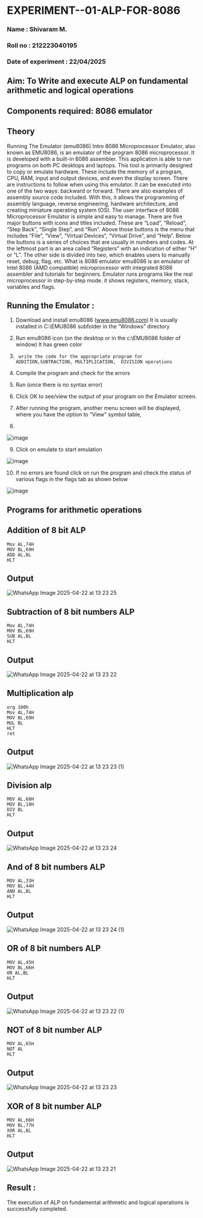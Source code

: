 # EXPERIMENT--01-ALP-FOR-8086
### Name               : Shivaram M.
### Roll no            : 212223040195
### Date of experiment : 22/04/2025





## Aim: To Write and execute ALP on fundamental arithmetic and logical operations
## Components required: 8086  emulator 
## Theory 
Running The Emulator (emu8086) Intro 8086 Microprocessor Emulator, also known as EMU8086, is an emulator of the program 8086 microprocessor. It is developed with a built-in 8086 assembler. This application is able to run programs on both PC desktops and laptops. This tool is primarily designed to copy or emulate hardware. These include the memory of a program, CPU, RAM, input and output devices, and even the display screen. There are instructions to follow when using this emulator. It can be executed into one of the two ways: backward or forward. There are also examples of assembly source code included. With this, it allows the programming of assembly language, reverse engineering, hardware architecture, and creating miniature operating system (OS). The user interface of 8086 Microprocessor Emulator is simple and easy to manage. There are five major buttons with icons and titles included. These are “Load”, “Reload”, “Step Back”, “Single Step”, and “Run”. Above those buttons is the menu that includes “File”, “View”, “Virtual Devices”, “Virtual Drive”, and “Help”. Below the buttons is a series of choices that are usually in numbers and codes. At the leftmost part is an area called “Registers” with an indication of either “H” or “L”. The other side is divided into two, which enables users to manually reset, debug, flag, etc. What is 8086 emulator emu8086 is an emulator of Intel 8086 (AMD compatible) microprocessor with integrated 8086 assembler and tutorials for beginners. Emulator runs programs like the real microprocessor in step-by-step mode. it shows registers, memory, stack, variables and flags.

 ## Running the Emulator :
 
1.	Download and install emu8086 (www.emu8086.com) It is usually installed in C:\EMU8086 subfolder in the “Windows” directory

2.	  Run  emu8086 icon (on the desktop or in the c:\EMU8086 folder of window) It has green color  

3.		write the code for the appropriate program for ADDITION,SUBTRACTION, MULTIPLICATION,  DIVISION operations 

4.	 Compile the program and check for the errors 

5.	Run (once there is no syntax error) 

6.	Click OK to see/view the output of your program on the Emulator screen. 

7.	After running the program, another menu screen will be displayed, where you have the option to “View” symbol table,
8.	 

![image](https://user-images.githubusercontent.com/36288975/189273263-d65baae9-4b8f-4723-afb3-c0ffa4052b04.png)

9.	Click on emulate to start emulation 

![image](https://user-images.githubusercontent.com/36288975/189273273-9bb36ec1-e2e8-4892-8d35-37707332bfdc.png)

10.	If no errors are found click on run the program and check the status of various flags in the flags tab as shown below 

![image](https://user-images.githubusercontent.com/36288975/189273277-113a2a33-4a40-4ff8-95a5-ecd3a1f504fe.png)

## Programs for arithmetic  operations

## Addition  of 8 bit ALP 
```
Mov AL,74H
MOV BL,69H
ADD AL,BL
HLT
```

## Output  
 ![WhatsApp Image 2025-04-22 at 13 23 25](https://github.com/user-attachments/assets/3acac823-a4da-49b3-8be3-0e36dbec6792)

## Subtraction   of 8 bit numbers  ALP 
```
Mov AL,74H
MOV BL,69H
SUB AL,BL
HLT
```

## Output  
![WhatsApp Image 2025-04-22 at 13 23 22](https://github.com/user-attachments/assets/e1f95549-763c-40eb-a94a-22453f5f6252)

## Multiplication alp 
```
org 100h
Mov AL,74H
MOV BL,69H
MUL BL
HLT
ret
```

## Output  
![WhatsApp Image 2025-04-22 at 13 23 23 (1)](https://github.com/user-attachments/assets/0ef70a4d-0338-4e38-914f-e2fd78c1e670)

## Division alp 
```
MOV AL,68H
MOV BL,18H
DIV BL
HLT
```

## Output  
![WhatsApp Image 2025-04-22 at 13 23 24](https://github.com/user-attachments/assets/4abd9685-7e75-4ab4-b662-d10a2ae42fe9)

## And of 8 bit numbers ALP
```
MOV AL,33H
MOV BL,44H
AND AL,BL
HLT
```

## Output 
![WhatsApp Image 2025-04-22 at 13 23 24 (1)](https://github.com/user-attachments/assets/acba50b6-a65e-4e9b-958f-f0671a950505)

## OR of 8 bit numbers ALP
```
MOV AL,45H
MOV BL,66H
OR AL,BL
HLT
```

## Output
![WhatsApp Image 2025-04-22 at 13 23 22 (1)](https://github.com/user-attachments/assets/bc094c9b-6ce3-4161-820b-f1a1388bd3d3)

## NOT of 8 bit number ALP
```
MOV AL,65H
NOT AL
HLT
```

## Output
![WhatsApp Image 2025-04-22 at 13 23 23](https://github.com/user-attachments/assets/527f8dfb-e43d-4705-87a8-6cd6f8602be3)

## XOR of 8 bit number ALP
```
MOV AL,66H
MOV BL,77H
XOR AL,BL
HLT
```

## Output
![WhatsApp Image 2025-04-22 at 13 23 21](https://github.com/user-attachments/assets/fbfb4b4a-6b75-43c6-a1f2-081057dac381)

## Result :
 
The execution of ALP on fundamental arithmetic and logical operations is successfully completed.
